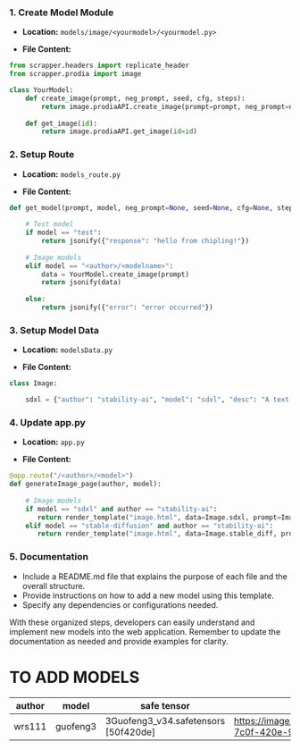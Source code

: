 ### 1. **Create Model Module**

- **Location:** `models/image/<yourmodel>/<yourmodel.py>`

- **File Content:**
```python
from scrapper.headers import replicate_header
from scrapper.prodia import image

class YourModel:
    def create_image(prompt, neg_prompt, seed, cfg, steps):
        return image.prodiaAPI.create_image(prompt=prompt, neg_prompt=neg_prompt, model="<model you scraped from prodia>", seed=seed, cfg=cfg, steps=steps)
    
    def get_image(id):
        return image.prodiaAPI.get_image(id=id)
```

### 2. **Setup Route**

- **Location:** `models_route.py`

- **File Content:**
```python
def get_model(prompt, model, neg_prompt=None, seed=None, cfg=None, steps=None):
    
    # Test model
    if model == "test":
        return jsonify({"response": "hello from chipling!"})
    
    # Image models
    elif model == "<author>/<modelname>":
        data = YourModel.create_image(prompt)
        return jsonify(data)
    
    else:
        return jsonify({"error": "error occurred"})
```

### 3. **Setup Model Data**

- **Location:** `modelsData.py`

- **File Content:**
```python
class Image:

    sdxl = {"author": "stability-ai", "model": "sdxl", "desc": "A text-to-image generative AI model that creates beautiful images", "github": "https://github.com/replicate/cog-sdxl", "runs": "33.4M", "img": "https://learn.thinkdiffusion.com/content/images/2023/07/00000-3097553845B.jpg"}
```

### 4. **Update app.py**

- **Location:** `app.py`

- **File Content:**
```python
@app.route("/<author>/<model>")
def generateImage_page(author, model):
    
    # Image models
    if model == "sdxl" and author == "stability-ai":
       return render_template("image.html", data=Image.sdxl, prompt=Image.prompts)
    elif model == "stable-diffusion" and author == "stability-ai":
       return render_template("image.html", data=Image.stable_diff, prompt=Image.prompts)
```

### 5. **Documentation**

- Include a README.md file that explains the purpose of each file and the overall structure.
- Provide instructions on how to add a new model using this template.
- Specify any dependencies or configurations needed.

With these organized steps, developers can easily understand and implement new models into the web application. Remember to update the documentation as needed and provide examples for clarity.


# TO ADD MODELS

| author  | model         | safe tensor                            | Image                                                                                                                                     |   |
|---------|---------------|----------------------------------------|-------------------------------------------------------------------------------------------------------------------------------------------|---|
| wrs111  | guofeng3      | 3Guofeng3_v34.safetensors [50f420de]   | https://image.civitai.com/xG1nkqKTMzGDvpLrqFT7WA/d3315e02-7c0f-420e-911f-abd53a0ebb28/original=true/tmp9d4z8vav.jpeg                      |   |                             |   |